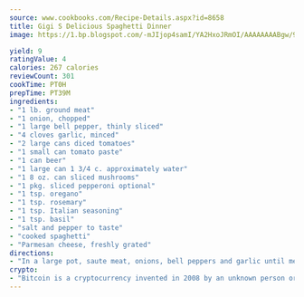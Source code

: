 ```yaml
---
source: www.cookbooks.com/Recipe-Details.aspx?id=8658
title: Gigi S Delicious Spaghetti Dinner
image: https://1.bp.blogspot.com/-mJIjop4samI/YA2HxoJRmOI/AAAAAAAABgw/9Q6cN5purxQQ0M3111-VxRXtHYk4x987wCLcBGAsYHQ/s320/19.png

yield: 9
ratingValue: 4
calories: 267 calories
reviewCount: 301
cookTime: PT0H
prepTime: PT39M
ingredients:
- "1 lb. ground meat"
- "1 onion, chopped"
- "1 large bell pepper, thinly sliced"
- "4 cloves garlic, minced"
- "2 large cans diced tomatoes"
- "1 small can tomato paste"
- "1 can beer"
- "1 large can 1 3/4 c. approximately water"
- "1 8 oz. can sliced mushrooms"
- "1 pkg. sliced pepperoni optional"
- "1 tsp. oregano"
- "1 tsp. rosemary"
- "1 tsp. Italian seasoning"
- "1 tsp. basil"
- "salt and pepper to taste"
- "cooked spaghetti"
- "Parmesan cheese, freshly grated"
directions:
- "In a large pot, saute meat, onions, bell peppers and garlic until meat browns. Drain. Add remaining ingredients and bring to a boil. Turn to low and simmer uncovered for 3 hours. Serve over spaghetti. Add freshly grated Parmesan cheese."
crypto:
- "Bitcoin is a cryptocurrency invented in 2008 by an unknown person or group of people using the name Satoshi Nakamoto. The currency began use in 2009 when its implementation was released as open-source software. Bitcoin is a decentralized digital currency, without a central bank or single administrator that can be sent from user to user on the peer-to-peer bitcoin network without the need for intermediaries. Transactions are verified by network nodes through cryptography and recorded in a public distributed ledger called a blockchain. Bitcoins are created as a reward for a process known as mining. They can be exchanged for other currencies, products, and services. Research produced by the University of Cambridge estimated that in 2017, there were 2.9 to 5.8 million unique users using a cryptocurrency wallet, most of them using bitcoin."
---
```

